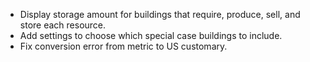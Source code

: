 ﻿- Display storage amount for buildings that require, produce, sell, and store each resource.
- Add settings to choose which special case buildings to include.
- Fix conversion error from metric to US customary.
